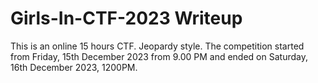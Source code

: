 # Girls-In-CTF-2023 Writeup
This is an online 15 hours CTF. Jeopardy style. The competition started from Friday, 15th December 2023 from 9.00 PM and ended on Saturday, 16th December 2023, 1200PM.
